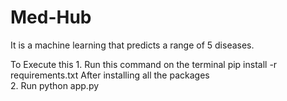 # Med-Hub
It is a machine learning that predicts a range of 5 diseases.

To Execute this 
	1. Run this command on the terminal 
 			pip install -r requirements.txt
	After installing all the packages  
 	2. Run 
			python app.py
